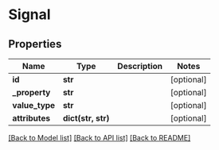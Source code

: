 # Signal

## Properties
Name | Type | Description | Notes
------------ | ------------- | ------------- | -------------
**id** | **str** |  | [optional] 
**_property** | **str** |  | [optional] 
**value_type** | **str** |  | [optional] 
**attributes** | **dict(str, str)** |  | [optional] 

[[Back to Model list]](../README.md#documentation-for-models) [[Back to API list]](../README.md#documentation-for-api-endpoints) [[Back to README]](../README.md)


